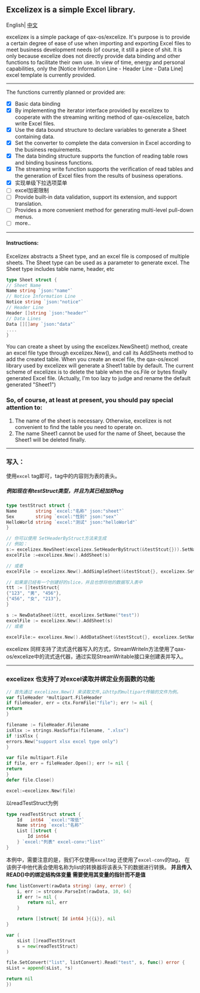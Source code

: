 ## Excelizex is a simple Excel library.
English| [中文](README.md)

excelizex is a simple package of qax-os/excelize. It's purpose is to provide a certain degree of ease of use when importing and exporting Excel files to meet business development needs (of course, it still a piece of shit. It is only because excelize does not directly provide data binding and other functions to facilitate their own use. In view of time, energy and personal capabilities, only the [Notice Information Line - Header Line - Data Line] excel template is currently provided.
****
The functions currently planned or provided are:

- [x] Basic data binding
- [x] By implementing the iterator interface provided by excelizex to cooperate with the streaming writing method of qax-os/excelize, batch write Excel files.
- [x] Use the data bound structure to declare variables to generate a Sheet containing data.
- [x] Set the converter to complete the data conversion in Excel according to the business requirements.
- [x] The data binding structure supports the function of reading table rows and binding business functions.
- [x] The streaming write function supports the verification of read tables and the generation of Excel files from the results of business operations.
- [x] 实现单级下拉选项菜单
- [ ] excel加密限制
- [ ] Provide built-in data validation, support its extension, and support translation.
- [ ] Provides a more convenient method for generating multi-level pull-down menus.
- [ ] more..

****

#### Instructions:

Excelizex abstracts a Sheet type, and an excel file is composed of multiple sheets. The Sheet type can be used as a parameter to generate excel. The Sheet type includes table name, header, etc

```go
type Sheet struct {
// Sheet Name
Name string `json:"name"`
// Notice Information Line
Notice string `json:"notice"`
// Header Line
Header []string `json:"header"`
// Data Lines
Data [][]any `json:"data"`
....
}
```

You can create a sheet by using the excelizex.NewSheet() method, create an excel file type through excelizex.New(), and call its AddSheets method to add the created table. When you create an excel file, the qax-os/excel library used by excelizex will generate a Sheet1 table by default. The current scheme of excelizex is to delete the table when the os.File or bytes finally generated Excel file. (Actually, I'm too lazy to judge and rename the default generated "Sheet1")

### So, of course, at least at present, you should pay special attention to:

1. The name of the sheet is necessary. Otherwise, excelizex is not convenient to find the table you need to operate on.
2. The name Sheet1 cannot be used for the name of Sheet, because the Sheet1 will be deleted finally.
****

### 写入：

使用`excel` tag即可，tag中的内容则为表的表头。

##### 例如现在有testStruct类型，并且为其已经加好tag

```go
type testStruct struct {
Name       string `excel:"名称" json:"sheet"`
Sex        string `excel:"性别" json:"sex"`
HelloWorld string `excel:"测试" json:"helloWorld"`
}

```

```go
// 你可以使用 SetHeaderByStruct方法来生成
// 例如：
s:= excelizex.NewSheet(excelizex.SetHeaderByStruct(&testStcut{})).SetName("test")
excelFile :=excelizex.New().AddSheet(s)

// 或者
excelFile := excelizex.New().AddSimpleSheet(&testStcut{}, excelizex.SetName("test"))

// 如果是已经有一个创建好的slice，并且也想将他的数据写入表中
ttt := []testStruct{
{"123", "男", "456"},
{"456", "女", "213"},
}

s := NewDataSheet(&ttt, excelizex.SetName("test"))
excelFile := excelizex.New().AddSheet(s)
// 或者

excelFile:= excelizex.New().AddDataSheet(&testStcut{}, excelizex.SetName("test"))
```
excelizex 同样支持了流式迭代器写入的方式，StreamWriteIn方法使用了qax-os/excelize中的流式迭代器，通过实现StreamWritable接口来创建表并写入。

****
### excelizex 也支持了对excel读取并绑定业务函数的功能

```go
// 首先通过 excelizex.New() 来读取文件,以http的multipart传输的文件为例。
var fileHeader *multipart.FileHeader
if fileHeader, err = ctx.FormFile("file"); err != nil {
return
}

filename := fileHeader.Filename
isXlsx := strings.HasSuffix(filename, ".xlsx")
if !isXlsx {
errors.New("support xlsx excel type only")
}

var file multipart.File
if file, err = fileHeader.Open(); err != nil {
return
}
defer file.Close()

excel:=excelizex.New(file)
```
以readTestStruct为例

```go
type readTestStruct struct {
	Id   int64  `excel:"埃低"`
	Name string `excel:"名称"`
	List []struct {
		Id int64
	} `excel:"列表" excel-conv:"list"`
}
```
本例中，需要注意的是，我们不仅使用`excel`tag 还使用了`excel-conv`的tag，
在该例子中他代表会使用名称为list的转换器将该表头下的数据进行转换。
**并且传入READ()中的绑定结构体变量 需要使用其变量的指针而不是值**
```go
func listConvert(rawData string) (any, error) {
	i, err := strconv.ParseInt(rawData, 10, 64)
	if err != nil {
		return nil, err
	}

	return []struct{ Id int64 }{{i}}, nil
}

var (
	sList []readTestStruct
	s = new(readTestStruct)
)

file.SetConvert("list", listConvert).Read("test", s, func() error {
sList = append(sList, *s)

return nil
})

```


